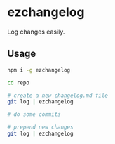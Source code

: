 # ezchangelog
Log changes easily.

## Usage

```bash
npm i -g ezchangelog

cd repo

# create a new changelog.md file
git log | ezchangelog

# do some commits

# prepend new changes
git log | ezchangelog

```
